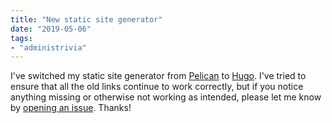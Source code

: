 ```yaml
---
title: "New static site generator"
date: "2019-05-06"
tags:
- "administrivia"
---
```


I've switched my static site generator from [Pelican][] to [Hugo][]. I've tried to ensure that all the old links continue to work correctly, but if you notice anything missing or otherwise not working as intended, please let me know by [opening an issue][]. Thanks!

[hugo]: https://gohugo.io/
[pelican]: https://blog.getpelican.com/
[opening an issue]: https://github.com/larsks/blog.oddbit.com/issues
